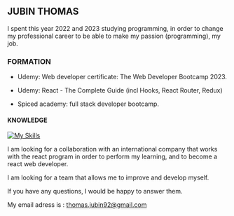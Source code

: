 ## JUBIN THOMAS
 
 I spent this year 2022 and 2023 studying programming, in order to change my professional career to be able to make my passion (programming), my job.

### FORMATION

- Udemy: Web developer certificate: The Web Developer Bootcamp 2023.

- Udemy: React - The Complete Guide (incl Hooks, React Router, Redux)
 
- Spiced academy: full stack developer bootcamp.

#### KNOWLEDGE
[![My Skills](https://skillicons.dev/icons?i=js,html,css,nodejs,react,nextjs,expressjs,mongodb,redux)](https://skillicons.dev)

 I am looking for a collaboration with an international company that works with the react program in order to perform my learning, and to become a react web developer.

I am looking for a team that allows me to improve and develop myself.

If you have any questions, I would be happy to answer them.

My email adress is : thomas.jubin92@gmail.com

[This is a comment that will be hidden.]: # 
